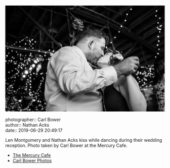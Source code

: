 ![Len Montgomery and Nathan Acks kiss](assets/2019-06-29-set-4-the-dance-11.webp)

photographer:: Carl Bower  
author:: Nathan Acks  
date:: 2019-06-29 20:49:17

Len Montgomery and Nathan Acks kiss while dancing during their wedding reception. Photo taken by Carl Bower at the Mercury Cafe.

* [The Mercury Cafe](http://mercurycafe.com)
* [Carl Bower Photos](https://carlbowerphotos.com)
